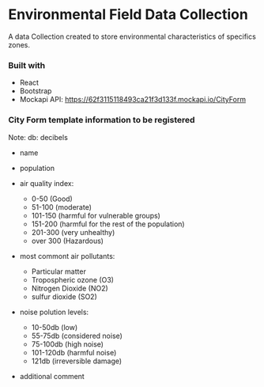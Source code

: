 # Environmental Field Data Collection

A data Collection created to store environmental characteristics of specifics zones.

### Built with

- React
- Bootstrap
- Mockapi API: https://62f3115118493ca21f3d133f.mockapi.io/CityForm

### City Form template information to be registered

Note: db: decibels

- name
- population
- air quality index:

  - 0-50 (Good)
  - 51-100 (moderate)
  - 101-150 (harmful for vulnerable groups)
  - 151-200 (harmful for the rest of the population)
  - 201-300 (very unhealthy)
  - over 300 (Hazardous)

- most commont air pollutants:

  - Particular matter
  - Tropospheric ozone (O3)
  - Nitrogen Dioxide (NO2)
  - sulfur dioxide (SO2)

- noise polution levels:

  - 10-50db (low)
  - 55-75db (considered noise)
  - 75-100db (high noise)
  - 101-120db (harmful noise)
  - 121db (irreversible damage)
  
- additional comment
